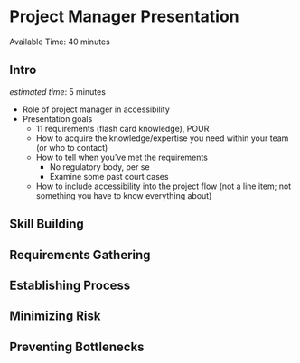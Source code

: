 # Project Manager Presentation

Available Time: 40 minutes

## Intro

*estimated time*: 5 minutes

* Role of project manager in accessibility
* Presentation goals
    * 11 requirements (flash card knowledge), POUR
    * How to acquire the knowledge/expertise you need within your team (or who to contact)
    * How to tell when you’ve met the requirements
        * No regulatory body, per se
        * Examine some past court cases
    * How to include accessibility into the project flow (not a line item; not something you have to know everything about)

## Skill Building

## Requirements Gathering

## Establishing Process

## Minimizing Risk

## Preventing Bottlenecks